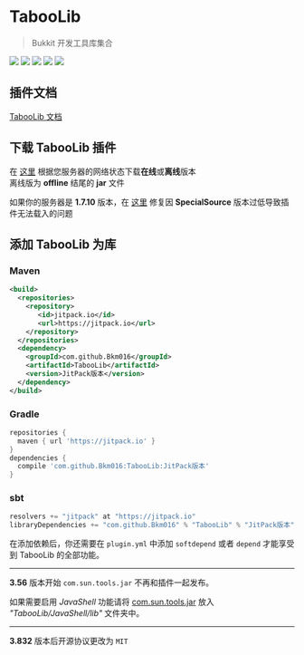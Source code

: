 # TabooLib

> Bukkit 开发工具库集合

[![](http://ci.pcd.ac.cn/job/TabooLib/badge/icon)](http://ci.pcd.ac.cn/job/TabooLib)
[![](https://img.shields.io/github/downloads/Bkm016/TabooLib/total.svg)](https://github.com/Bkm016/TabooLib/releases)
[![](https://img.shields.io/github/release/Bkm016/TabooLib.svg)](https://github.com/Bkm016/TabooLib/tags)
[![](https://img.shields.io/github/stars/Bkm016/TabooLib.svg?style=flat-square&label=Stars)](https://github.com/Bkm016/TabooLib)
[![](https://jitpack.io/v/Bkm016/TabooLib.svg)](https://jitpack.io/#Bkm016/TabooLib)

## 插件文档

[TabooLib 文档](https://bkm016.github.io/TabooLib/#/)

## 下载 TabooLib 插件

在 [这里](https://github.com/bkm016/TabooLib/releases) 根据您服务器的网络状态下载**在线**或**离线**版本  
离线版为 **offline** 结尾的 **jar** 文件  
  
如果你的服务器是 **1.7.10** 版本，在 [这里](https://pcd.ac.cn/2018/05/19/71/) 修复因 **SpecialSource** 版本过低导致插件无法载入的问题

## 添加 TabooLib 为库

### Maven 

```xml
<build>
  <repositories>
    <repository>
       <id>jitpack.io</id>
       <url>https://jitpack.io</url>
    </repository>
  </repositories>        
  <dependency>
    <groupId>com.github.Bkm016</groupId>
    <artifactId>TabooLib</artifactId>
    <version>JitPack版本</version>
  </dependency>
</build>
```

### Gradle

```groovy
repositories {
  maven { url 'https://jitpack.io' }
}
dependencies {
  compile 'com.github.Bkm016:TabooLib:JitPack版本'
}
```

### sbt

```scala
resolvers += "jitpack" at "https://jitpack.io"
libraryDependencies += "com.github.Bkm016" % "TabooLib" % "JitPack版本"
```

在添加依赖后，你还需要在 `plugin.yml` 中添加 `softdepend` 或者 `depend` 才能享受到 TabooLib 的全部功能。

---
**3.56** 版本开始 `com.sun.tools.jar` 不再和插件一起发布。  

如果需要启用 *JavaShell* 功能请将 [com.sun.tools.jar](http://skymc.oss-cn-shanghai.aliyuncs.com/plugins/com.sun.tools.jar) 放入 *"TabooLib/JavaShell/lib"* 文件夹中。  

---
**3.832** 版本后开源协议更改为 `MIT`
